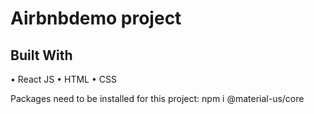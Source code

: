 # Airbnbdemo project



## Built With
• React JS • HTML • CSS

Packages need to be installed for this project:
npm i @material-us/core
